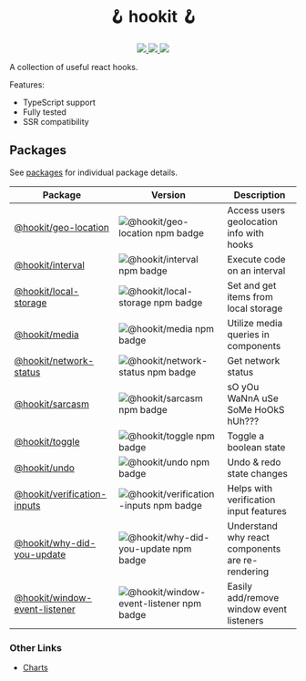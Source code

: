 <h1 align="center">🪝 hookit 🪝</h1>

<p align="center">
  <a aria-label="License" href="https://github.com/devjmetivier/hookit/issues?q=is%3Aissue+is%3Aopen+">
    <img src="https://img.shields.io/github/issues-raw/devjmetivier/hookit" />
  </a>

  <a aria-label="License" href="https://github.com/devjmetivier/hookit/pulls?q=is%3Apr+is%3Aopen+">
    <img src="https://img.shields.io/github/issues-pr-raw/devjmetivier/hookit" />
  </a>
  
  <a aria-label="License" href="https://github.com/devjmetivier/hookit/blob/master/LICENSE">
    <img src="https://img.shields.io/github/license/devjmetivier/hookit" />
  </a>
<p>

A collection of useful react hooks.

Features:

- TypeScript support
- Fully tested
- SSR compatibility

## Packages

See [packages](packages) for individual package details.

| Package | Version | Description |
| ------- | ------- | ----------- |
| [@hookit/geo-location](packages/geo-location) | ![@hookit/geo-location npm badge](https://img.shields.io/npm/v/@hookit/geo-location) | Access users geolocation info with hooks |
| [@hookit/interval](packages/interval) | ![@hookit/interval npm badge](https://img.shields.io/npm/v/@hookit/interval) | Execute code on an interval |
| [@hookit/local-storage](packages/local-storage) | ![@hookit/local-storage npm badge](https://img.shields.io/npm/v/@hookit/local-storage) | Set and get items from local storage |
| [@hookit/media](packages/media) | ![@hookit/media npm badge](https://img.shields.io/npm/v/@hookit/media) | Utilize media queries in components |
| [@hookit/network-status](packages/network-status) | ![@hookit/network-status npm badge](https://img.shields.io/npm/v/@hookit/network-status) | Get network status |
| [@hookit/sarcasm](packages/sarcasm) | ![@hookit/sarcasm npm badge](https://img.shields.io/npm/v/@hookit/sarcasm) | sO yOu WaNnA uSe SoMe HoOkS hUh??? |
| [@hookit/toggle](packages/toggle) | ![@hookit/toggle npm badge](https://img.shields.io/npm/v/@hookit/toggle) | Toggle a boolean state |
| [@hookit/undo](packages/undo) | ![@hookit/undo npm badge](https://img.shields.io/npm/v/@hookit/undo) | Undo & redo state changes |
| [@hookit/verification-inputs](packages/verification-inputs) | ![@hookit/verification-inputs npm badge](https://img.shields.io/npm/v/@hookit/verification-inputs) | Helps with verification input features |
| [@hookit/why-did-you-update](packages/why-did-you-update) | ![@hookit/why-did-you-update npm badge](https://img.shields.io/npm/v/@hookit/why-did-you-update) | Understand why react components are re-rendering |
| [@hookit/window-event-listener](packages/window-event-listener) | ![@hookit/window-event-listener npm badge](https://img.shields.io/npm/v/@hookit/window-event-listener) | Easily add/remove window event listeners |
### Other Links
* [Charts](https://npmcharts.com/compare/@hookit/geo-location,@hookit/interval,@hookit/local-storage,@hookit/media,@hookit/network-status,@hookit/sarcasm,@hookit/toggle,@hookit/undo,@hookit/verification-inputs,@hookit/why-did-you-update,@hookit/window-event-listener?interval=7&minimal=true)
